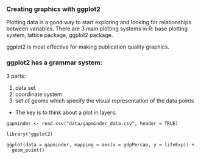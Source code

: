 ### Creating graphics with ggplot2
Plotting data is a good way to start exploring and looking for relationships between variables. 
There are 3 main plotting systems in R: base plotting system, lattice package, ggplot2 package.

ggplot2 is most effective for making publication quality graphics.

### ggplot2 has a grammar system:
3 parts:
1. data set
2. coordinate system
3. set of geoms which specify the visual representation of the data points

* The key is to think about a plot in layers:

```
gapminder <- read.csv("data/gapminder_data.csv", header = TRUE)

library("ggplot2)

ggplot(data = gapminder, mapping = aes(x = gdpPercap, y = lifeExp)) +
  geom_point()



